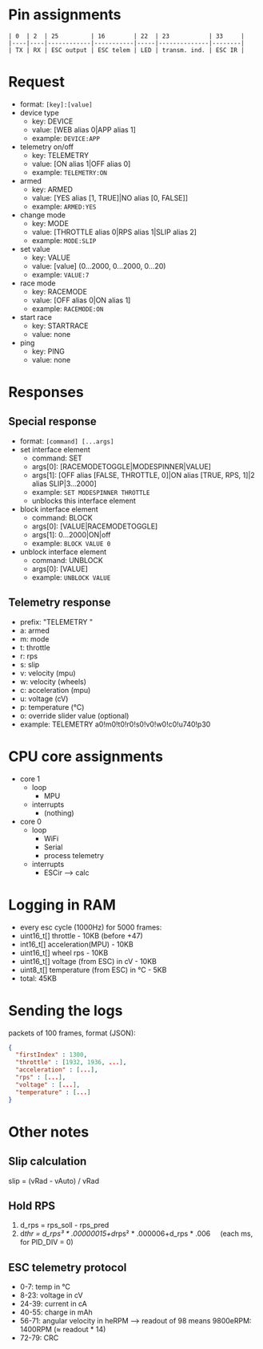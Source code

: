 # Pin assignments

```
| 0  | 2  | 25         | 16        | 22  | 23           | 33     |
|----|----|------------|-----------|-----|--------------|--------|
| TX | RX | ESC output | ESC telem | LED | transm. ind. | ESC IR |
```

# Request

- format: `[key]:[value]`
- device type
  - key: DEVICE
  - value: [WEB alias 0|APP alias 1]
  - example: `DEVICE:APP`
- telemetry on/off
  - key: TELEMETRY
  - value: [ON alias 1|OFF alias 0]
  - example: `TELEMETRY:ON`
- armed
  - key: ARMED
  - value: [YES alias [1, TRUE]|NO alias [0, FALSE]]
  - example: `ARMED:YES`
- change mode
  - key: MODE
  - value: [THROTTLE alias 0|RPS alias 1|SLIP alias 2]
  - example: `MODE:SLIP`
- set value
  - key: VALUE
  - value: [value] (0...2000, 0...2000, 0...20)
  - example: `VALUE:7`
- race mode
  - key: RACEMODE
  - value: [OFF alias 0|ON alias 1]
  - example: `RACEMODE:ON`
- start race
  - key: STARTRACE
  - value: none
- ping
  - key: PING
  - value: none

# Responses

## Special response

- format: `[command] [...args]`
- set interface element
  - command: SET
  - args[0]: [RACEMODETOGGLE|MODESPINNER|VALUE]
  - args[1]: [OFF alias [FALSE, THROTTLE, 0]|ON alias [TRUE, RPS, 1]|2 alias SLIP|3...2000]
  - example: `SET MODESPINNER THROTTLE`
  - unblocks this interface element
- block interface element
  - command: BLOCK
  - args[0]: [VALUE|RACEMODETOGGLE]
  - args[1]: 0...2000|ON|off
  - example: `BLOCK VALUE 0`
- unblock interface element
  - command: UNBLOCK
  - args[0]: [VALUE]
  - example: `UNBLOCK VALUE`

## Telemetry response

- prefix: "TELEMETRY "
- a: armed
- m: mode
- t: throttle
- r: rps
- s: slip
- v: velocity (mpu)
- w: velocity (wheels)
- c: acceleration (mpu)
- u: voltage (cV)
- p: temperature (°C)
- o: override slider value (optional)
- example: TELEMETRY a0!m0!t0!r0!s0!v0!w0!c0!u740!p30

# CPU core assignments

- core 1
  - loop
    - MPU
  - interrupts
    - (nothing)
- core 0
  - loop
    - WiFi
    - Serial
    - process telemetry
  - interrupts
    - ESCir --> calc

# Logging in RAM

- every esc cycle (1000Hz) for 5000 frames:
- uint16_t[] throttle - 10KB (before +47)
- int16_t[] acceleration(MPU) - 10KB
- uint16_t[] wheel rps - 10KB
- uint16_t[] voltage (from ESC) in cV - 10KB
- uint8_t[] temperature (from ESC) in °C - 5KB
- total: 45KB

# Sending the logs

packets of 100 frames, format (JSON):

```json
{
  "firstIndex" : 1300,
  "throttle" : [1932, 1936, ...],
  "acceleration" : [...],
  "rps" : [...],
  "voltage" : [...],
  "temperature" : [...]
}
```

# Other notes

## Slip calculation

slip = (vRad - vAuto) / vRad

## Hold RPS

1. d_rps = rps_soll - rps_pred
2. d*thr = d_rps³ * .00000015+d*rps² * .000006+d_rps \* .006 &nbsp;&nbsp;&nbsp;&nbsp;(each ms, for PID_DIV = 0)

## ESC telemetry protocol

- 0-7: temp in °C
- 8-23: voltage in cV
- 24-39: current in cA
- 40-55: charge in mAh
- 56-71: angular velocity in heRPM --> readout of 98 means 9800eRPM: 1400RPM (≈ readout \* 14)
- 72-79: CRC
